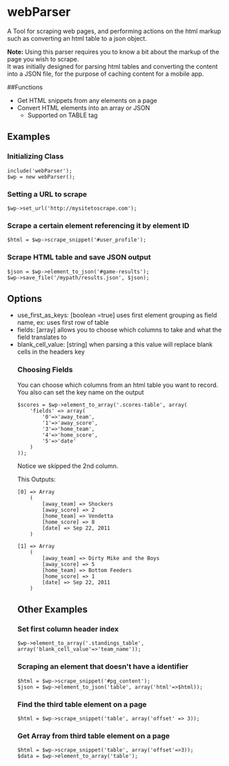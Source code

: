 # webParser

A Tool for scraping web pages, and performing actions on the html markup such as converting an html table to a json object.

**Note:**
Using this parser requires you to know a bit about the markup of the page you wish to scrape.  
It was initially designed for parsing html tables and converting the content into a JSON file,
for the purpose of caching content for a mobile app.

##Functions

* Get HTML snippets from any elements on a page
* Convert HTML elements into an array or JSON
  * Supported on TABLE tag
  
## Examples

### Initializing Class

	include('webParser');
	$wp = new webParser();

### Setting a URL to scrape
	
	$wp->set_url('http://mysitetoscrape.com');

### Scrape a certain element referencing it by element ID

	$html = $wp->scrape_snippet('#user_profile');
	
### Scrape HTML table and save JSON output

	$json = $wp->element_to_json('#game-results');
	$wp->save_file('/mypath/results.json', $json);

## Options

* use_first_as_keys: [boolean =true] uses first element grouping as field name, ex: uses first row of table
* fields: [array] allows you to choose which columns to take and what the field translates to
* blank_cell_value: [string] when parsing a <table> this value will replace blank cells in the headers key

### Choosing Fields
You can choose which columns from an html table you want to record.  You also can set the key name on the output

	$scores = $wp->element_to_array('.scores-table', array(
		'fields' => array(
			'0'=>'away_team',
			'1'=>'away_score',
			'3'=>'home_team',
			'4'=>'home_score',
			'5'=>'date'
		)
	)); 
	
Notice we skipped the 2nd column.
	
This Outputs:

	[0] => Array
        (
            [away_team] => Shockers
            [away_score] => 2
            [home_team] => Vendetta
            [home_score] => 8
            [date] => Sep 22, 2011
        )

    [1] => Array
        (
            [away_team] => Dirty Mike and the Boys
            [away_score] => 5
            [home_team] => Bottom Feeders
            [home_score] => 1
            [date] => Sep 22, 2011
        )

## Other Examples

### Set first column header index
	
	$wp->element_to_array('.standings_table', array('blank_cell_value'=>'team_name'));

### Scraping an element that doesn't have a identifier

	$html = $wp->scrape_snippet('#pg_content');
	$json = $wp->element_to_json('table', array('html'=>$html));
	
### Find the third table element on a page

	$html = $wp->scrape_snippet('table', array('offset' => 3));
	
### Get Array from third table element on a page
	
	$html = $wp->scrape_snippet('table', array('offset'=>3));
	$data = $wp->element_to_array('table');
